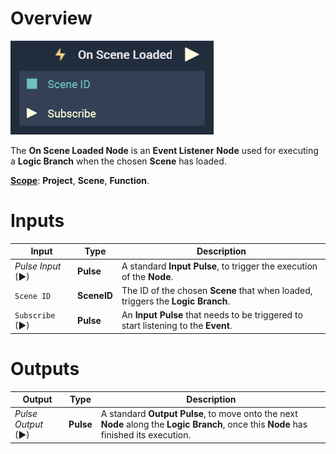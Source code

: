 # Overview

![The On Scene Loaded Node.](../../../.gitbook/assets/onsceneloadednode.png)

The **On Scene Loaded Node** is an **Event Listener** **Node** used for executing a **Logic Branch** when the chosen **Scene** has loaded.

[**Scope**](../../overview.md#scopes): **Project**, **Scene**, **Function**.

# Inputs

|Input|Type|Description|
|---|---|---|
|*Pulse Input* (►)|**Pulse**|A standard **Input Pulse**, to trigger the execution of the **Node**.|
|`Scene ID`|**SceneID**|The ID of the chosen **Scene** that when loaded, triggers the **Logic Branch**.|
| `Subscribe` (►)|**Pulse** | An **Input Pulse** that needs to be triggered to start listening to the **Event**. | 

# Outputs

|Output|Type|Description|
|---|---|---|
|*Pulse Output* (►)|**Pulse**|A standard **Output Pulse**, to move onto the next **Node** along the **Logic Branch**, once this **Node** has finished its execution.|


